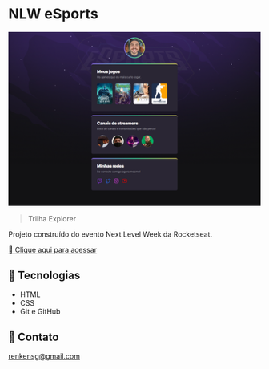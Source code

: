 # NLW eSports

![preview](./.github/preview.png)

> Trilha Explorer

Projeto construído do evento Next Level Week da Rocketseat.

[🔗 Clique aqui para acessar](https://renkensg.github.io/NLW-esports-explorer/)

## 🤖 Tecnologias

- HTML
- CSS
- Git e GitHub

##  📩  Contato

renkensg@gmail.com